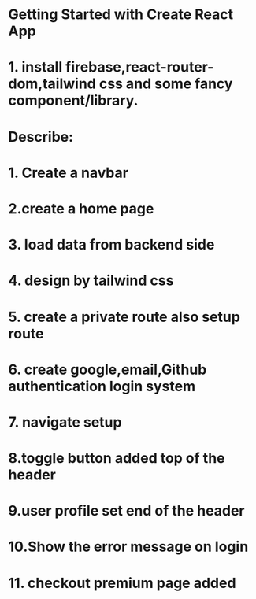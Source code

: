 # Getting Started with Create React App

# 1. install firebase,react-router-dom,tailwind css and some fancy component/library.

# Describe:

# 1. Create a navbar

# 2.create a home page

# 3. load data from backend side

# 4. design by tailwind css

# 5. create a private route also setup route

# 6. create google,email,Github authentication login system

# 7. navigate setup

# 8.toggle button added top of the header

# 9.user profile set end of the header

# 10.Show the error message on login

# 11. checkout premium page added
